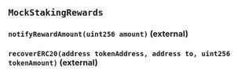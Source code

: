 ## `MockStakingRewards`






### `notifyRewardAmount(uint256 amount)` (external)





### `recoverERC20(address tokenAddress, address to, uint256 tokenAmount)` (external)








